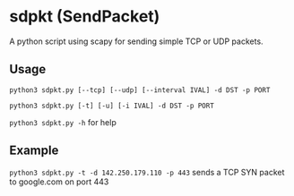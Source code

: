 # sdpkt (SendPacket)

A python script using scapy for sending simple TCP or UDP packets.


## Usage 
`python3 sdpkt.py [--tcp] [--udp] [--interval IVAL] -d DST -p PORT` </br>

`python3 sdpkt.py [-t] [-u] [-i IVAL] -d DST -p PORT`</br>

`python3 sdpkt.py -h` for help

## Example
`python3 sdpkt.py -t -d 142.250.179.110 -p 443` sends a TCP SYN packet to google.com on port 443
